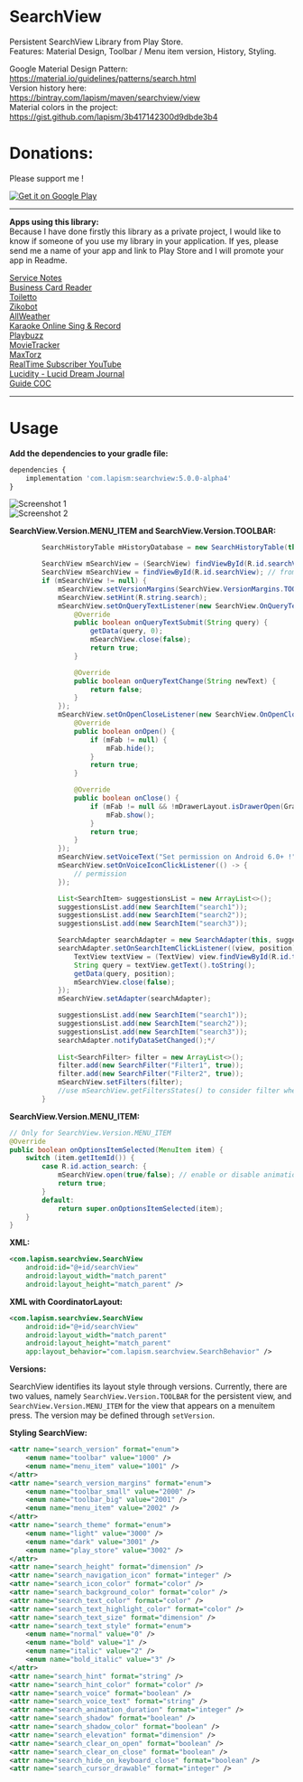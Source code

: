 # SearchView

Persistent SearchView Library from Play Store.  
Features: Material Design, Toolbar / Menu item version, History, Styling.  

Google Material Design Pattern:  
https://material.io/guidelines/patterns/search.html  
Version history here:  
https://bintray.com/lapism/maven/searchview/view  
Material colors in the project:  
https://gist.github.com/lapism/3b417142300d9dbde3b4

# Donations:
Please support me !  

<a href="https://www.paypal.me/lapism">
  <img alt="Get it on Google Play"
       src="https://github.com/lapism/SearchView/blob/master/images/donate.png" />
</a>
  
------------------------------------------------------------------------------------------------------------------------------

**Apps using this library:**  
Because I have done firstly this library as a private project, 
I would like to know if someone of you use my library in your application. 
If yes, please send me a name of your app and link to Play Store and I will promote your app in Readme.

[Service Notes](https://play.google.com/store/apps/details?id=notes.service.com.servicenotes)  
[Business Card Reader](https://play.google.com/store/apps/details?id=com.iac.bcreader) <br />
[Toiletto](https://play.google.com/store/apps/details?id=org.super8.lastbastion) <br />
[Zikobot](https://play.google.com/store/apps/details?id=com.startogamu.zikobot) <br />
[AllWeather](https://play.google.com/store/apps/details?id=com.dev.nicola.allweather) <br />
[Karaoke Online Sing & Record](https://play.google.com/store/apps/details?id=com.anhlt.karaokeonline) <br />
[Playbuzz](https://play.google.com/store/apps/details?id=com.playbuzz.android.app) <br />
[MovieTracker](https://play.google.com/store/apps/details?id=jacobs.yen.movietracker) <br />
[MaxTorz](https://play.google.com/store/apps/details?id=com.maxxsol.maxtorz) <br />
[RealTime Subscriber YouTube](https://play.google.com/store/apps/details?id=vulcanweblabs.realtimeyoutube) <br />
[Lucidity - Lucid Dream Journal](https://play.google.com/store/apps/details?id=ch.b3nz.lucidity) <br />
[Guide COC](https://play.google.com/store/apps/details?id=com.superguide.coc) <br />

------------------------------------------------------------------------------------------------------------------------------

# Usage
**Add the dependencies to your gradle file:**
```javascript
dependencies {
    implementation 'com.lapism:searchview:5.0.0-alpha4'
}
```
![Screenshot 1](https://github.com/lapism/SearchView/blob/master/images/image_1.png)  
![Screenshot 2](https://github.com/lapism/SearchView/blob/master/images/image_2.png)  

**SearchView.Version.MENU_ITEM and SearchView.Version.TOOLBAR:**
```java
        SearchHistoryTable mHistoryDatabase = new SearchHistoryTable(this);

        SearchView mSearchView = (SearchView) findViewById(R.id.searchView); // to API 25
        SearchView mSearchView = findViewById(R.id.searchView); // from API 26
        if (mSearchView != null) {
            mSearchView.setVersionMargins(SearchView.VersionMargins.TOOLBAR_SMALL);
            mSearchView.setHint(R.string.search);
            mSearchView.setOnQueryTextListener(new SearchView.OnQueryTextListener() {
                @Override
                public boolean onQueryTextSubmit(String query) {
                    getData(query, 0);
                    mSearchView.close(false);
                    return true;
                }

                @Override
                public boolean onQueryTextChange(String newText) {
                    return false;
                }
            });
            mSearchView.setOnOpenCloseListener(new SearchView.OnOpenCloseListener() {
                @Override
                public boolean onOpen() {
                    if (mFab != null) {
                        mFab.hide();
                    }
                    return true;
                }

                @Override
                public boolean onClose() {
                    if (mFab != null && !mDrawerLayout.isDrawerOpen(GravityCompat.START)) {
                        mFab.show();
                    }
                    return true;
                }
            });
            mSearchView.setVoiceText("Set permission on Android 6.0+ !");
            mSearchView.setOnVoiceIconClickListener(() -> {
                // permission
            });

            List<SearchItem> suggestionsList = new ArrayList<>();
            suggestionsList.add(new SearchItem("search1"));
            suggestionsList.add(new SearchItem("search2"));
            suggestionsList.add(new SearchItem("search3"));

            SearchAdapter searchAdapter = new SearchAdapter(this, suggestionsList);
            searchAdapter.setOnSearchItemClickListener((view, position) -> {
                TextView textView = (TextView) view.findViewById(R.id.textView);
                String query = textView.getText().toString();
                getData(query, position);
                mSearchView.close(false);
            });
            mSearchView.setAdapter(searchAdapter);

            suggestionsList.add(new SearchItem("search1"));
            suggestionsList.add(new SearchItem("search2"));
            suggestionsList.add(new SearchItem("search3"));
            searchAdapter.notifyDataSetChanged();*/
            
            List<SearchFilter> filter = new ArrayList<>();
            filter.add(new SearchFilter("Filter1", true));
            filter.add(new SearchFilter("Filter2", true));
            mSearchView.setFilters(filter);
            //use mSearchView.getFiltersStates() to consider filter when performing search
        }
```

**SearchView.Version.MENU_ITEM:**
```java
// Only for SearchView.Version.MENU_ITEM
@Override
public boolean onOptionsItemSelected(MenuItem item) {
    switch (item.getItemId()) {
        case R.id.action_search: {
            mSearchView.open(true/false); // enable or disable animation
            return true;
        }
        default:
            return super.onOptionsItemSelected(item);
    }
}
```

**XML:**
```xml
<com.lapism.searchview.SearchView
    android:id="@+id/searchView"
    android:layout_width="match_parent"
    android:layout_height="match_parent" />
```

**XML with CoordinatorLayout:** 
 ```xml
 <com.lapism.searchview.SearchView
     android:id="@+id/searchView"
     android:layout_width="match_parent"
     android:layout_height="match_parent" 
     app:layout_behavior="com.lapism.searchview.SearchBehavior" />
 ```

**Versions:**  
  
SearchView identifies its layout style through versions. Currently, there are two values, namely `SearchView.Version.TOOLBAR` for the persistent view, and `SearchView.Version.MENU_ITEM` for the view that appears on a menuitem press. The version may be defined through `setVersion`.

**Styling SearchView:**
```xml
<attr name="search_version" format="enum">
    <enum name="toolbar" value="1000" />
    <enum name="menu_item" value="1001" />
</attr>
<attr name="search_version_margins" format="enum">
    <enum name="toolbar_small" value="2000" />
    <enum name="toolbar_big" value="2001" />
    <enum name="menu_item" value="2002" />
</attr>
<attr name="search_theme" format="enum">
    <enum name="light" value="3000" />
    <enum name="dark" value="3001" />
    <enum name="play_store" value="3002" />
</attr>
<attr name="search_height" format="dimension" />
<attr name="search_navigation_icon" format="integer" />
<attr name="search_icon_color" format="color" />
<attr name="search_background_color" format="color" />
<attr name="search_text_color" format="color" />
<attr name="search_text_highlight_color" format="color" />
<attr name="search_text_size" format="dimension" />
<attr name="search_text_style" format="enum">
    <enum name="normal" value="0" />
    <enum name="bold" value="1" />
    <enum name="italic" value="2" />
    <enum name="bold_italic" value="3" />
</attr>
<attr name="search_hint" format="string" />
<attr name="search_hint_color" format="color" />
<attr name="search_voice" format="boolean" />
<attr name="search_voice_text" format="string" />
<attr name="search_animation_duration" format="integer" />
<attr name="search_shadow" format="boolean" />
<attr name="search_shadow_color" format="boolean" />
<attr name="search_elevation" format="dimension" />
<attr name="search_clear_on_open" format="boolean" />
<attr name="search_clear_on_close" format="boolean" />
<attr name="search_hide_on_keyboard_close" format="boolean" />
<attr name="search_cursor_drawable" format="integer" />
```
